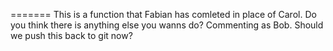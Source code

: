 <!-- Brandon playing Ted/Alice -->

<!-- We are going to mess things up. -->
=======
This is a function that Fabian has comleted in place of Carol.
Do you think there is anything else you wanns do?
Commenting as Bob. Should we push this back to git now?




